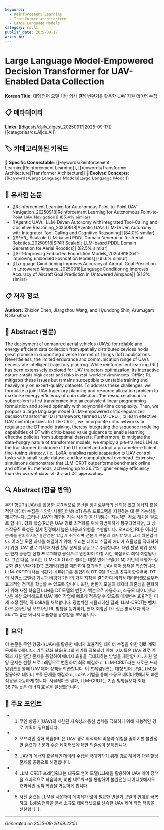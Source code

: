 ```yaml
---
keywords:
  - Reinforcement Learning
  - Transformer Architecture
  - Large Language Models
category: cs.AI
publish_date: 2025-09-17
arxiv_id:
---
```


<!-- KEYWORD_LINKING_METADATA:
{
  "processed_timestamp": "2025-09-22 22:52:37.180841",
  "vocabulary_version": "1.0",
  "selected_keywords": [
    "Reinforcement Learning",
    "Transformer Architecture",
    "Large Language Models"
  ],
  "rejected_keywords": [
    "Offline Reinforcement Learning",
    "Parameter-Efficient Fine-Tuning"
  ],
  "similarity_scores": {
    "Reinforcement Learning": 0.85,
    "Transformer Architecture": 0.82,
    "Large Language Models": 0.8
  },
  "extraction_method": "AI_prompt_based",
  "budget_applied": true
}
-->

# Large Language Model-Empowered Decision Transformer for UAV-Enabled Data Collection

**Korean Title:** 대형 언어 모델 기반 의사 결정 변환기를 활용한 UAV 지원 데이터 수집

## 📋 메타데이터

**Links**: [[digests/daily_digest_20250917|2025-09-17]]       [[categories/cs.AI|cs.AI]]

## 🏷️ 카테고리화된 키워드
**🔗 Specific Connectable**: [[keywords/Reinforcement Learning|Reinforcement Learning]], [[keywords/Transformer Architecture|Transformer Architecture]]
**🚀 Evolved Concepts**: [[keywords/Large Language Models|Large Language Model]]

## 🔗 유사한 논문
- [[Reinforcement Learning for Autonomous Point-to-Point UAV Navigation_20250918|Reinforcement Learning for Autonomous Point-to-Point UAV Navigation]] (85.4% similar)
- [[Agentic UAVs_ LLM-Driven Autonomy with Integrated Tool-Calling and Cognitive Reasoning_20250918|Agentic UAVs LLM-Driven Autonomy with Integrated Tool-Calling and Cognitive Reasoning]] (84.0% similar)
- [[SPAR_ Scalable LLM-based PDDL Domain Generation for Aerial Robotics_20250918|SPAR Scalable LLM-based PDDL Domain Generation for Aerial Robotics]] (82.5% similar)
- [[Self-Improving Embodied Foundation Models_20250918|Self-Improving Embodied Foundation Models]] (81.6% similar)
- [[Language Conditioning Improves Accuracy of Aircraft Goal Prediction in Untowered Airspace_20250918|Language Conditioning Improves Accuracy of Aircraft Goal Prediction in Untowered Airspace]] (81.3% similar)

## 📋 저자 정보

**Authors:** Zhixion Chen, Jiangzhou Wang, and Hyundong Shin, Arumugam Nallanathan

## 📄 Abstract (원문)

The deployment of unmanned aerial vehicles (UAVs) for reliable and
energy-efficient data collection from spatially distributed devices holds great
promise in supporting diverse Internet of Things (IoT) applications.
Nevertheless, the limited endurance and communication range of UAVs necessitate
intelligent trajectory planning. While reinforcement learning (RL) has been
extensively explored for UAV trajectory optimization, its interactive nature
entails high costs and risks in real-world environments. Offline RL mitigates
these issues but remains susceptible to unstable training and heavily rely on
expert-quality datasets. To address these challenges, we formulate a joint UAV
trajectory planning and resource allocation problem to maximize energy
efficiency of data collection. The resource allocation subproblem is first
transformed into an equivalent linear programming formulation and solved
optimally with polynomial-time complexity. Then, we propose a large language
model (LLM)-empowered critic-regularized decision transformer (DT) framework,
termed LLM-CRDT, to learn effective UAV control policies. In LLM-CRDT, we
incorporate critic networks to regularize the DT model training, thereby
integrating the sequence modeling capabilities of DT with critic-based value
guidance to enable learning effective policies from suboptimal datasets.
Furthermore, to mitigate the data-hungry nature of transformer models, we
employ a pre-trained LLM as the transformer backbone of the DT model and adopt
a parameter-efficient fine-tuning strategy, i.e., LoRA, enabling rapid
adaptation to UAV control tasks with small-scale dataset and low computational
overhead. Extensive simulations demonstrate that LLM-CRDT outperforms benchmark
online and offline RL methods, achieving up to 36.7\% higher energy efficiency
than the current state-of-the-art DT approaches.

## 🔍 Abstract (한글 번역)

무인 항공기(UAV)를 활용한 공간적으로 분산된 장치로부터의 신뢰성 있고 에너지 효율적인 데이터 수집은 다양한 사물인터넷(IoT) 응용 프로그램을 지원하는 데 큰 가능성을 제공합니다. 그러나 UAV의 제한된 지속 시간과 통신 범위는 지능적인 경로 계획을 필요로 합니다. 강화 학습(RL)은 UAV 경로 최적화를 위해 광범위하게 탐구되었지만, 그 상호작용적 특성은 실제 환경에서 높은 비용과 위험을 수반합니다. 오프라인 RL은 이러한 문제를 완화하지만 불안정한 학습에 취약하며 전문가 수준의 데이터셋에 크게 의존합니다. 이러한 도전 과제를 해결하기 위해, 우리는 데이터 수집의 에너지 효율성을 극대화하기 위한 UAV 경로 계획과 자원 할당 문제를 공동으로 수립합니다. 자원 할당 하위 문제는 먼저 동등한 선형 프로그래밍 공식으로 변환되어 다항 시간 복잡도로 최적 해결됩니다. 그런 다음, 우리는 LLM-CRDT라고 불리는 대형 언어 모델(LLM) 기반의 비평가-정규화 결정 변환기(DT) 프레임워크를 제안하여 효과적인 UAV 제어 정책을 학습합니다. LLM-CRDT에서는 비평가 네트워크를 통합하여 DT 모델 학습을 정규화함으로써, DT의 시퀀스 모델링 기능과 비평가 기반의 가치 지침을 결합하여 비최적 데이터셋으로부터 효과적인 정책을 학습할 수 있도록 합니다. 또한, 변환기 모델의 데이터 의존성을 완화하기 위해 사전 학습된 LLM을 DT 모델의 변환기 백본으로 사용하고, 소규모 데이터셋과 낮은 계산 오버헤드로 UAV 제어 작업에 빠르게 적응할 수 있도록 매개변수 효율적인 미세 조정 전략, 즉 LoRA를 채택합니다. 광범위한 시뮬레이션 결과, LLM-CRDT는 벤치마크 온라인 및 오프라인 RL 방법을 능가하며, 현재 최첨단 DT 접근 방식보다 최대 36.7% 높은 에너지 효율성을 달성함을 보여줍니다.

## 📝 요약

이 논문은 무인 항공기(UAV)를 활용한 에너지 효율적인 데이터 수집을 위한 경로 계획 문제를 다룹니다. 기존 강화 학습(RL)의 한계를 극복하기 위해, 저자들은 UAV 경로 계획과 자원 할당 문제를 통합하여 에너지 효율을 극대화하는 방법을 제안합니다. 자원 할당 문제는 선형 프로그래밍으로 변환하여 최적 해결하고, LLM-CRDT라는 새로운 프레임워크를 통해 UAV 제어 정책을 학습합니다. 이 프레임워크는 대형 언어 모델(LLM)을 활용하여 데이터 부족 문제를 해결하고, LoRA 기법을 통해 소규모 데이터셋에서도 빠른 적응을 가능하게 합니다. 시뮬레이션 결과, LLM-CRDT는 기존 방법들보다 최대 36.7% 높은 에너지 효율을 달성했습니다.

## 🎯 주요 포인트

- 1. 무인 항공기(UAV)의 제한된 지속성과 통신 범위를 극복하기 위해 지능적인 경로 계획이 필요합니다.

- 2. 오프라인 강화 학습(RL)은 UAV 경로 최적화의 비용과 위험을 줄이지만 불안정한 훈련과 전문가 수준 데이터셋에 대한 의존성이 문제입니다.

- 3. UAV의 에너지 효율적인 데이터 수집을 극대화하기 위해 경로 계획과 자원 할당 문제를 공동으로 해결합니다.

- 4. LLM-CRDT 프레임워크는 대규모 언어 모델(LLM)을 활용하여 UAV 제어 정책을 효과적으로 학습하며, 비판 네트워크를 통합하여 불완전한 데이터셋에서도 효과적인 정책 학습을 가능하게 합니다.

- 5. 사전 훈련된 LLM을 사용하여 데이터가 많이 필요한 변환기 모델의 한계를 극복하고, LoRA 전략을 통해 소규모 데이터셋으로 신속한 UAV 제어 작업 적응을 실현합니다.

---

*Generated on 2025-09-20 09:22:51*